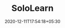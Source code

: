 ---
title: "SoloLearn"
date: 2020-12-11T17:54:18+05:30
description: SoloLearn Learn to code for FREE! 
weight: 4
link: https://code.sololearn.com/
repo: https://code.sololearn.com/
pinned: true
thumb: code/sololearn.jpg
---
